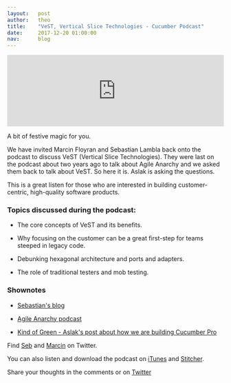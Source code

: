 ```yaml
---
layout:   post
author:   theo
title:    "VeST, Vertical Slice Technologies - Cucumber Podcast"
date:     2017-12-20 01:00:00
nav:      blog
---
```


<iframe width="100%" height="166" scrolling="no" frameborder="no" src="https://w.soundcloud.com/player/?url=https%3A//api.soundcloud.com/tracks/372084158&amp;color=%2300cc11&amp;auto_play=false&amp;hide_related=false&amp;show_comments=true&amp;show_user=true&amp;show_reposts=false&amp;show_teaser=true"></iframe>

A bit of festive magic for you.

We have invited Marcin Floyran and Sebastian Lambla back onto the podcast to discuss VeST (Vertical Slice Technologies). They were last on the podcast about two years ago to talk about Agile Anarchy and we asked them back to talk about VeST. So here it is. Aslak is asking the questions.

This is a great listen for those who are interested in building customer-centric, high-quality software products.

### Topics discussed during the podcast:

- The core concepts of VeST and its benefits.

- Why focusing on the customer can be a great first-step for teams steeped in legacy code.

- Debunking hexagonal architecture and ports and adapters.

- The role of traditional testers and mob testing.

### Shownotes

- [Sebastian's blog](serialseb.com/serials/vest-redux/)

- [Agile Anarchy podcast](cucumber.io/blog/2016/02/16/agile-anarchy)

- [Kind of Green - Aslak's post about how we are building Cucumber Pro](sdjournal.org/bdd-like-jazz/)

Find [Seb](twitter.com/serialseb) and [Marcin](twitter.com/mfloryan) on Twitter.



You can also listen and download the podcast on [iTunes](https://itunes.apple.com/gb/podcast/cucumber-podcast-rss/id1078896635) and [Stitcher](http://www.stitcher.com/s?fid=81999&refid=stpr). 

Share your thoughts in the comments or on [Twitter](https://twitter.com/cucumberbdd)
